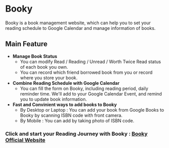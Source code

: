 # Booky
Booky is a book management website, which can help you to set your reading schedule to Google Calendar and manage information of books.

## Main Feature
* **Manage Book Status**
  * You can modify Read / Reading / Unread / Worth Twice Read status of each book you own.
  * You can record which friend borrowed book from you or record where you store your book.
* **Combine Reading Schedule with Google Calendar**
  * You can fill the form on Booky, including reading period, daily reminder time. We'll add to your Google Calendar Event, and remind you to update book information.
* **Fast and Convinient ways to add books to Booky**
  * By Desktop or Laptop : You can add your book from Google Books to Booky by scanning ISBN code with front camera.
  * By Mobile : You can add by taking photo of ISBN code.

### Click and start your Reading Journey with Booky : [Booky Official Website](https://booky-217508.firebaseapp.com/)
